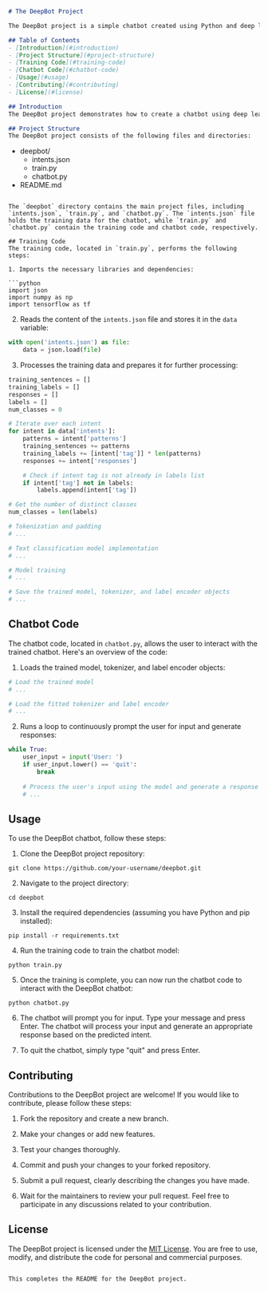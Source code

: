 ```markdown
# The DeepBot Project

The DeepBot project is a simple chatbot created using Python and deep learning techniques.

## Table of Contents
- [Introduction](#introduction)
- [Project Structure](#project-structure)
- [Training Code](#training-code)
- [Chatbot Code](#chatbot-code)
- [Usage](#usage)
- [Contributing](#contributing)
- [License](#license)

## Introduction
The DeepBot project demonstrates how to create a chatbot using deep learning techniques. The chatbot is designed to interact with users and provide appropriate responses based on the predicted intent tag. This README provides an overview of the project structure and explains how to run the training and chatbot code.

## Project Structure
The DeepBot project consists of the following files and directories:

```
- deepbot/
    - intents.json
    - train.py
    - chatbot.py
- README.md
```

The `deepbot` directory contains the main project files, including `intents.json`, `train.py`, and `chatbot.py`. The `intents.json` file holds the training data for the chatbot, while `train.py` and `chatbot.py` contain the training code and chatbot code, respectively.

## Training Code
The training code, located in `train.py`, performs the following steps:

1. Imports the necessary libraries and dependencies:

```python
import json
import numpy as np
import tensorflow as tf
```

2. Reads the content of the `intents.json` file and stores it in the `data` variable:

```python
with open('intents.json') as file:
    data = json.load(file)
```

3. Processes the training data and prepares it for further processing:

```python
training_sentences = []
training_labels = []
responses = []
labels = []
num_classes = 0

# Iterate over each intent
for intent in data['intents']:
    patterns = intent['patterns']
    training_sentences += patterns
    training_labels += [intent['tag']] * len(patterns)
    responses += intent['responses']

    # Check if intent tag is not already in labels list
    if intent['tag'] not in labels:
        labels.append(intent['tag'])

# Get the number of distinct classes
num_classes = len(labels)

# Tokenization and padding
# ...

# Text classification model implementation
# ...

# Model training
# ...

# Save the trained model, tokenizer, and label encoder objects
# ...
```

## Chatbot Code
The chatbot code, located in `chatbot.py`, allows the user to interact with the trained chatbot. Here's an overview of the code:

1. Loads the trained model, tokenizer, and label encoder objects:

```python
# Load the trained model
# ...

# Load the fitted tokenizer and label encoder
# ...
```

2. Runs a loop to continuously prompt the user for input and generate responses:

```python
while True:
    user_input = input('User: ')
    if user_input.lower() == 'quit':
        break
    
    # Process the user's input using the model and generate a response
    # ...
```

## Usage
To use the DeepBot chatbot, follow these steps:

1. Clone the DeepBot project repository:

```shell
git clone https://github.com/your-username/deepbot.git
```

2. Navigate to the project directory:

```shell
cd deepbot
```

3. Install the required dependencies (assuming you have Python and pip installed):

```shell
pip install -r requirements.txt
```

4. Run the training code to train the chatbot model:

```shell
python train.py
```

5. Once the training is complete, you can now run the chatbot code to interact with the DeepBot chatbot:

```shell
python chatbot.py
```

6. The chatbot will prompt you for input. Type your message and press Enter. The chatbot will process your input and generate an appropriate response based on the predicted intent.

7. To quit the chatbot, simply type "quit" and press Enter.

## Contributing
Contributions to the DeepBot project are welcome! If you would like to contribute, please follow these steps:

1. Fork the repository and create a new branch.

2. Make your changes or add new features.

3. Test your changes thoroughly.

4. Commit and push your changes to your forked repository.

5. Submit a pull request, clearly describing the changes you have made.

6. Wait for the maintainers to review your pull request. Feel free to participate in any discussions related to your contribution.

## License
The DeepBot project is licensed under the [MIT License](LICENSE). You are free to use, modify, and distribute the code for personal and commercial purposes.
```

This completes the README for the DeepBot project.
